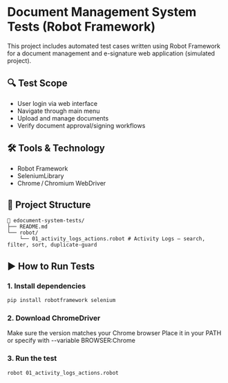 # Document Management System Tests (Robot Framework)

This project includes automated test cases written using Robot Framework  
for a document management and e-signature web application (simulated project).

## 🔍 Test Scope
- User login via web interface
- Navigate through main menu
- Upload and manage documents
- Verify document approval/signing workflows

## 🛠️ Tools & Technology
- Robot Framework
- SeleniumLibrary
- Chrome / Chromium WebDriver

## 📂 Project Structure
```
📁 edocument-system-tests/
├── README.md
└── robot/
    └── 01_activity_logs_actions.robot # Activity Logs — search, filter, sort, duplicate‑guard
```


## ▶️ How to Run Tests

### 1. Install dependencies
```bash
pip install robotframework selenium
```

###  2. Download ChromeDriver
Make sure the version matches your Chrome browser
Place it in your PATH or specify with --variable BROWSER:Chrome

###  3. Run the test
```bash
robot 01_activity_logs_actions.robot
```
